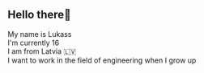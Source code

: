 ## Hello there👋

My name is Lukass   
I'm currently 16   
I am from Latvia 🇱🇻   
I want to work in the field of engineering when I grow up
